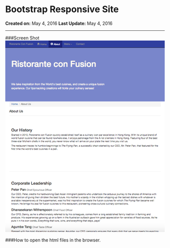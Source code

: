 # Bootstrap Responsive Site
**Created on:** May 4, 2016
**Last Update:** May 4, 2016

---

###Screen Shot
![Screen Shot](screen-shot.png)

###How to
open the html files in the browser.